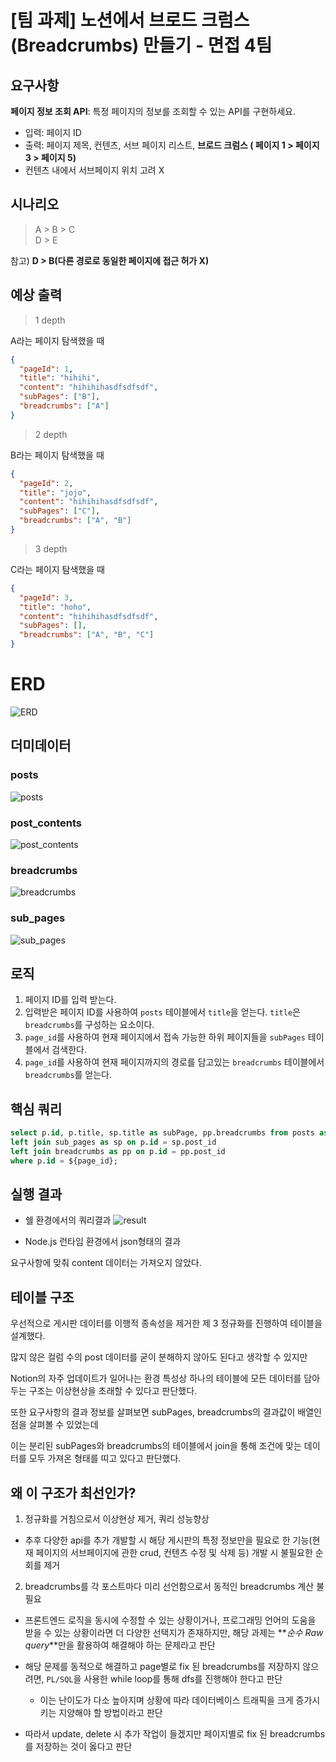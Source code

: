 # [팀 과제] 노션에서 브로드 크럼스(Breadcrumbs) 만들기 - 면접 4팀

## 요구사항

**페이지 정보 조회 API**: 특정 페이지의 정보를 조회할 수 있는 API를 구현하세요.

- 입력: 페이지 ID
- 출력: 페이지 제목, 컨텐츠, 서브 페이지 리스트, **브로드 크럼스 ( 페이지 1 > 페이지 3 > 페이지 5)**
- 컨텐츠 내에서 서브페이지 위치 고려 X

## 시나리오

> A > B > C  
> D > E

참고) **D > B(다른 경로로 동일한 페이지에 접근 허가 X)**

## 예상 출력

> 1 depth

A라는 페이지 탐색했을 때

```json
{
  "pageId": 1,
  "title": "hihihi",
  "content": "hihihihasdfsdfsdf",
  "subPages": ["B"],
  "breadcrumbs": ["A"]
}
```

> 2 depth

B라는 페이지 탐색했을 때

```json
{
  "pageId": 2,
  "title": "jojo",
  "content": "hihihihasdfsdfsdf",
  "subPages": ["C"],
  "breadcrumbs": ["A", "B"]
}
```

> 3 depth

C라는 페이지 탐색했을 때

```json
{
  "pageId": 3,
  "title": "hoho",
  "content": "hihihihasdfsdfsdf",
  "subPages": [],
  "breadcrumbs": ["A", "B", "C"]
}
```

# ERD

![ERD](https://cdn.discordapp.com/attachments/1146612184655351861/1147864861829763134/2023-09-03_9.04.39.png)

## 더미데이터

### posts

![posts](https://cdn.discordapp.com/attachments/1146612184655351861/1147863570219008121/2023-09-03_8.59.11.png)

### post_contents

![post_contents](https://cdn.discordapp.com/attachments/1146612184655351861/1147863569409507478/2023-09-03_8.59.42.png)

### breadcrumbs

![breadcrumbs](https://cdn.discordapp.com/attachments/1146612184655351861/1147863569648586804/2023-09-03_8.59.32.png)

### sub_pages

![sub_pages](https://cdn.discordapp.com/attachments/1146612184655351861/1147863569912840252/2023-09-03_8.59.20.png)

## 로직

1. 페이지 ID를 입력 받는다.
2. 입력받은 페이지 ID를 사용하여 `posts` 테이블에서 `title`을 얻는다. `title`은 `breadcrumbs`를 구성하는 요소이다.
3. `page_id`를 사용하여 현재 페이지에서 접속 가능한 하위 페이지들을 `subPages` 테이블에서 검색한다.
4. `page_id`를 사용하여 현재 페이지까지의 경로를 담고있는 `breadcrumbs` 테이블에서 `breadcrumbs`를 얻는다.

## 핵심 쿼리

```sql
select p.id, p.title, sp.title as subPage, pp.breadcrumbs from posts as p
left join sub_pages as sp on p.id = sp.post_id
left join breadcrumbs as pp on p.id = pp.post_id
where p.id = ${page_id};
```

## 실행 결과

- 쉘 환경에서의 쿼리결과
  ![result](https://cdn.discordapp.com/attachments/1146612184655351861/1147862696000237599/2023-09-03_8.51.48.png)

- Node.js 런타임 환경에서 json형태의 결과

요구사항에 맞춰 content 데이터는 가져오지 않았다.

## 테이블 구조

우선적으로 게시판 데이터를 이행적 종속성을 제거한 제 3 정규화를 진행하여 테이블을 설계했다.

많지 않은 컬럼 수의 post 데이터를 굳이 분해하지 않아도 된다고 생각할 수 있지만

Notion의 자주 업데이트가 일어나는 환경 특성상 하나의 테이블에 모든 데이터를 담아두는 구조는 이상현상을 초래할 수 있다고 판단했다.

또한 요구사항의 결과 정보를 살펴보면 subPages, breadcrumbs의 결과값이 배열인 점을 살펴볼 수 있었는데

이는 분리된 subPages와 breadcrumbs의 테이블에서 join을 통해 조건에 맞는 데이터를 모두 가져온 형태를 띠고 있다고 판단했다.

## 왜 이 구조가 최선인가?

1. 정규화를 거침으로서 이상현상 제거, 쿼리 성능향상

- 추후 다양한 api를 추가 개발할 시 해당 게시판의 특정 정보만을 필요로 한 기능(현재 페이지의 서브페이지에 관한 crud, 컨텐츠 수정 및 삭제 등) 개발 시 불필요한 순회를 제거

2. breadcrumbs를 각 포스트마다 미리 선언함으로서 동적인 breadcrumbs 계산 불필요

- 프론트엔드 로직을 동시에 수정할 수 있는 상황이거나, 프로그래밍 언어의 도움을 받을 수 있는 상황이라면 더 다양한 선택지가 존재하지만, 해당 과제는 **_순수 Raw query_**만을 활용하여 해결해야 하는 문제라고 판단

- 해당 문제를 동적으로 해결하고 page별로 fix 된 breadcrumbs를 저장하지 않으려면, `PL/SQL`을 사용한 while loop를 통해 dfs를 진행해야 한다고 판단

  - 이는 난이도가 다소 높아지며 상황에 따라 데이터베이스 트래픽을 크게 증가시키는 지양해야 할 방법이라고 판단

- 따라서 update, delete 시 추가 작업이 들겠지만 페이지별로 fix 된 breadcrumbs를 저장하는 것이 옳다고 판단
